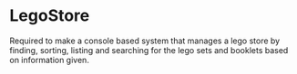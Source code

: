 # LegoStore

Required to make a console based system that manages a lego store by finding, sorting, listing and searching for the lego sets and booklets based on information given.
